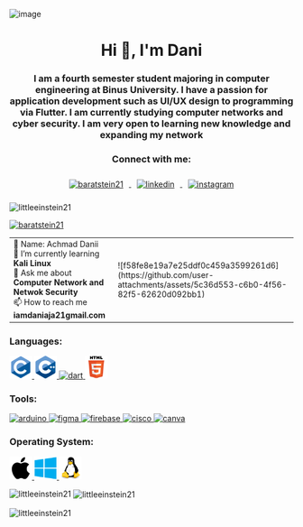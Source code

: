 ![image](https://github.com/user-attachments/assets/386928fd-f22a-4f26-ad34-48c111c9f912)

<h1 align="center">Hi 👋, I'm Dani</h1>
<h3 align="center">I am a fourth semester student majoring in computer engineering at Binus University. I have a passion for application development such as UI/UX design to programming via Flutter. I am currently studying computer networks and cyber security. I am very open to learning new knowledge and expanding my network</h3>

<h3 align="center">Connect with me:</h3>
<div class="contact-box" align="center">
  <a href="https://twitter.com/baratstein21" target="blank">
    <img align="center" src="https://raw.githubusercontent.com/rahuldkjain/github-profile-readme-generator/master/src/images/icons/Social/twitter.svg" alt="baratstein21" height="30" width="40" style="margin: 10px;"/>
  </a>
  <a href="https://linkedin.com/in/https://www.linkedin.com/in/achmad-danii-6b3679208/" target="blank">
    <img align="center" src="https://raw.githubusercontent.com/rahuldkjain/github-profile-readme-generator/master/src/images/icons/Social/linked-in-alt.svg" alt="linkedin" height="30" width="40" style="margin: 10px;"/>
  </a>
  <a href="https://instagram.com/achmd.danii" target="blank">
    <img align="center" src="https://raw.githubusercontent.com/rahuldkjain/github-profile-readme-generator/master/src/images/icons/Social/instagram.svg" alt="instagram" height="30" width="40" style="margin: 10px;"/>
  </a>
</div>

<p align="left"> <img src="https://komarev.com/ghpvc/?username=littleeinstein21&label=Profile%20views&color=0e75b6&style=flat" alt="littleeinstein21" /> </p>

<p align="left"> <a href="https://twitter.com/baratstein21" target="blank"><img src="https://img.shields.io/twitter/follow/baratstein21?logo=twitter&style=for-the-badge" alt="baratstein21" /></a> </p>

<div align="center">
  <table>
    <tr>
      <td>
        <ul style="list-style-type: none; padding: 0; margin: 0; text-align: left;">
          <li>👤 Name: Achmad Danii</li>
          <li>🌱 I’m currently learning <strong>Kali Linux</strong></li>
          <li>💬 Ask me about <strong>Computer Network and Netwok Security</strong></li>
          <li>📫 How to reach me <strong>iamdaniaja21gmail.com</strong></li>
        </ul>
      </td>
      <td>
      ![f58fe8e19a7e25ddf0c459a3599261d6](https://github.com/user-attachments/assets/5c36d553-c6b0-4f56-82f5-62620d092bb1)
      </td>
    </tr>
  </table>
</div>

<h3 align="left">Languages:</h3>
<p align="left"> 
  <a href="https://www.cprogramming.com/" target="_blank" rel="noreferrer"> 
    <img src="https://raw.githubusercontent.com/devicons/devicon/master/icons/c/c-original.svg" alt="c" width="40" height="40"/> 
  </a> 
  <a href="https://www.w3schools.com/cpp/" target="_blank" rel="noreferrer"> 
    <img src="https://raw.githubusercontent.com/devicons/devicon/master/icons/cplusplus/cplusplus-original.svg" alt="cplusplus" width="40" height="40"/> 
  </a> 
  <a href="https://dart.dev" target="_blank" rel="noreferrer"> 
    <img src="https://www.vectorlogo.zone/logos/dartlang/dartlang-icon.svg" alt="dart" width="40" height="40"/> 
  </a> 
  <a href="https://www.w3.org/html/" target="_blank" rel="noreferrer"> 
    <img src="https://raw.githubusercontent.com/devicons/devicon/master/icons/html5/html5-original-wordmark.svg" alt="html5" width="40" height="40"/> 
  </a>
<h3 align="left">Tools:</h3>
<p align="left">
  <a href="https://www.arduino.cc/" target="_blank" rel="noreferrer"> 
    <img src="https://cdn.worldvectorlogo.com/logos/arduino-1.svg" alt="arduino" width="40" height="40"/> 
  </a>
  <a href="https://www.figma.com/" target="_blank" rel="noreferrer"> 
    <img src="https://www.vectorlogo.zone/logos/figma/figma-icon.svg" alt="figma" width="40" height="40"/> 
  </a> 
  <a href="https://firebase.google.com/" target="_blank" rel="noreferrer"> 
    <img src="https://www.vectorlogo.zone/logos/firebase/firebase-icon.svg" alt="firebase" width="40" height="40"/> 
  </a>
  <a href="https://www.cisco.com/" target="_blank" rel="noreferrer">
    <img src="https://www.vectorlogo.zone/logos/cisco/cisco-icon.svg" alt="cisco" width="40" height="40"/>
  </a>
  <a href="https://www.canva.com/" target="_blank" rel="noreferrer">
    <img src="https://www.vectorlogo.zone/logos/canva/canva-icon.svg" alt="canva" width="40" height="40"/>
  </a>
</p>
<h3 align="left">Operating System:</h3>
<p align="left">
  <a href="https://www.apple.com/macos/" target="_blank" rel="noreferrer"> 
    <img src="https://raw.githubusercontent.com/devicons/devicon/master/icons/apple/apple-original.svg" alt="macOS" width="40" height="40"/> 
  </a> 
  <a href="https://www.microsoft.com/en-us/windows" target="_blank" rel="noreferrer"> 
    <img src="https://raw.githubusercontent.com/devicons/devicon/master/icons/windows8/windows8-original.svg" alt="Windows" width="40" height="40"/> 
  </a> 
  <a href="https://www.linux.org/" target="_blank" rel="noreferrer"> 
    <img src="https://raw.githubusercontent.com/devicons/devicon/master/icons/linux/linux-original.svg" alt="linux" width="40" height="40"/> 
  </a> 
</p>


<p><img align="left" src="https://github-readme-stats.vercel.app/api/top-langs?username=littleeinstein21&show_icons=true&locale=en&layout=compact" alt="littleeinstein21" /></p>

<p>&nbsp;<img align="center" src="https://github-readme-stats.vercel.app/api?username=littleeinstein21&show_icons=true&locale=en" alt="littleeinstein21" /></p>

<p><img align="center" src="https://github-readme-streak-stats.herokuapp.com/?user=littleeinstein21&" alt="littleeinstein21" /></p>
